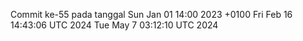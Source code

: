 Commit ke-55 pada tanggal Sun Jan 01 14:00 2023 +0100
Fri Feb 16 14:43:06 UTC 2024
Tue May  7 03:12:10 UTC 2024
